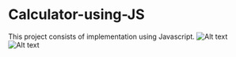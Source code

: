 # Calculator-using-JS
This project consists of implementation using Javascript.
![Alt text]('https://github.com/ShivendraSinha418/Calculator-using-JS/blob/main/calci1.png')
![Alt text]()
